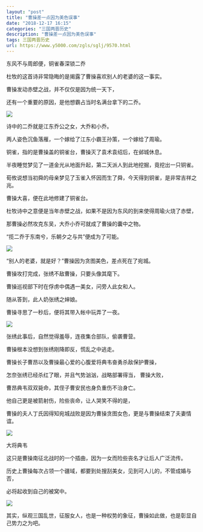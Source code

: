 ```yaml
---
layout: "post"
title: "曹操差一点因为美色误事"
date: "2018-12-17 16:15"
categories: "三国两晋历史"
description: "曹操差一点因为美色误事"
tags: 三国两晋历史
url: https://www.y5000.com/zgls/sglj/9570.html
---
```






东风不与周郎便，铜雀春深锁二乔

杜牧的这首诗非常隐晦的是揭露了曹操喜欢别人的老婆的这一事实。

曹操发动赤壁之战，并不仅仅是因为统一天下，

还有一个重要的原因，是他想霸占当时名满台拿下的二乔。

![](https://img.y5000.com/uploads/allimg/170107/8-1F10G03QU49.jpg)

诗中的二乔就是江东乔公之女，大乔和小乔。

两人姿色沉鱼落雁，一个嫁给了江东小霸王孙策，一个嫁给了周瑜。

铜雀，指的是曹操盖的铜雀台，曹操灭了袁术袁绍后，在邺城休息。

半夜睡觉梦见了一道金光从地面升起，第二天派人到此地挖掘，竟挖出一只铜雀。

荀攸说想当初舜的母亲梦见了玉雀入怀因而生了舜，今天得到铜雀，是非常吉祥之兆。

曹操大喜，便在此地修建了铜雀台。

杜牧诗中之意便是当年赤壁之战，如果不是因为东风的到来使得周瑜火烧了赤壁，

那曹操必然攻克东吴，大乔小乔可就成了曹操的囊中之物。

“揽二乔于东南兮，乐朝夕之与共”便成为了可能。

![](https://img.y5000.com/uploads/allimg/170107/1041461c4-0.jpg)

“别人的老婆，就是好？”曹操因为贪图美色，差点死在了宛城。

曹操攻打完成，张绣不敌曹操，只要头像其麾下。

曹操巡视部下时在俘虏中偶遇一美女，问旁人此女和人。

随从答到，此人奶张绣之婶娘。

曹操寻思了一秒后，便将其带入帐中玩弄了一夜。

![](https://img.y5000.com/uploads/allimg/170107/10414C948-1.jpg)

张绣此事后，自然觉得羞辱，连夜集合部队，偷袭曹营。

曹操根本没想到张绣刚降即反，慌乱之中逃走。

曹操长子曹昂以及曹操最心爱的心腹爱将典韦奋勇杀敌保护曹操，

怎奈张绣已经杀红了眼，并且气势汹汹，战略部署得当， 曹操大败，

曹昂典韦双双毙命，其侄子曹安民也身负重伤不治身亡。

他自己更是被箭射伤，险些丧命，让人哭笑不得的是，

曹操的夫人丁氏因得知宛城战败是因为曹操贪图女色，更是与曹操结束了夫妻情谊。

![](https://img.y5000.com/uploads/allimg/170107/1041462317-2.jpg)

大将典韦

这只是曹操南征北战时的一个插曲，因为一女而险些丧名才让后人广泛流传。

历史上曹操每次占领一个疆域，都要到处搜刮美女，见到可人儿的，不管成婚与否，

必将起收到自己的被窝中。

![](https://img.y5000.com/uploads/allimg/170107/1041464Q5-3.jpg)

其实，纵观三国乱世，征服女人，也是一种权势的象征，曹操如此做，也是彰显自己势力之为吧。
